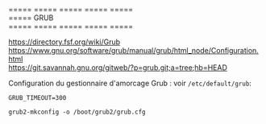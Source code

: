 ===== ===== ===== ===== =====  
===== GRUB  
===== ===== ===== ===== =====  

https://directory.fsf.org/wiki/Grub  
https://www.gnu.org/software/grub/manual/grub/html_node/Configuration.html  
https://git.savannah.gnu.org/gitweb/?p=grub.git;a=tree;hb=HEAD  

Configuration du gestionnaire d'amorcage Grub : voir `/etc/default/grub`:  
```
GRUB_TIMEOUT=300
```
```
grub2-mkconfig -o /boot/grub2/grub.cfg
```

